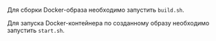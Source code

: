 Для сборки Docker-образа необходимо запустить `build.sh`.

Для запуска Docker-контейнера по созданному образу необходимо запустить `start.sh`.
